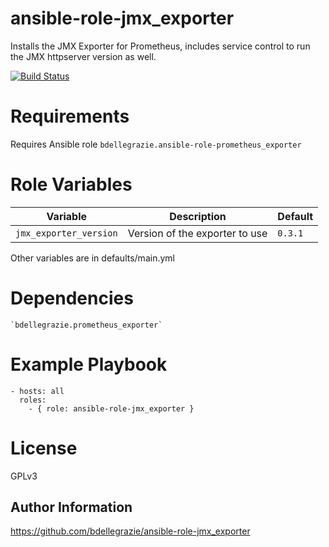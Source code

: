 # ansible-role-jmx\_exporter

Installs the JMX Exporter for Prometheus, includes service control to run the JMX httpserver version as well.

[![Build Status](https://travis-ci.org/bdellegrazie/ansible-role-jmx_exporter.svg?branch=master)](https://travis-ci.org/bdellegrazie/ansible-role-jmx_exporter)

# Requirements

Requires Ansible role `bdellegrazie.ansible-role-prometheus_exporter`

# Role Variables

| Variable | Description | Default |
|----------|-------------|---------|
| `jmx_exporter_version`| Version of the exporter to use | `0.3.1` |

Other variables are in defaults/main.yml

# Dependencies

    `bdellegrazie.prometheus_exporter`

# Example Playbook

    - hosts: all
      roles:
        - { role: ansible-role-jmx_exporter }

# License

GPLv3

Author Information
------------------

https://github.com/bdellegrazie/ansible-role-jmx_exporter
